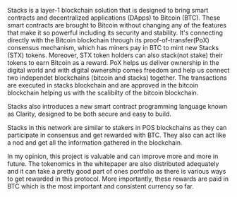   Stacks is a layer-1 blockchain solution that is designed to bring smart contracts and decentralized applications (DApps) to Bitcoin (BTC). These smart contracts are
brought to Bitcoin without changing any of the features that make it so powerful including its security and stability. It's connecting directly with the Bitcoin blockchain through its proof-of-transfer(PoX) consensus mechanism, which has miners pay in BTC to mint new Stacks (STX) tokens. Moreover, STX token holders can also stack(not stake) their tokens to earn Bitcoin as a reward. PoX helps us deliver ownership in the digital world and with digital ownership comes freedom and help us connect two independet blockchains (bitcoin and stacks) together. The transactions are executed in stacks blockchain and are approved in the bitcoin blockchain helping us with the scalibilty of the bitcoin blockchain.

 Stacks also introduces a new smart contract programming language known as Clarity, designed to be both secure and easy to build.

  Stacks in this network are similar to stakers in POS blockchains as they can participate in consensus and get rewarded with BTC. They also can act like a nod and get 
all the information gathered in the blockchain.

  In my opinion, this project is valuable and can improve more and more in future. The tokenomics in the whitepaper are also distributed adequately and it can take 
a pretty good part of ones portfolio as there is various ways to get rewarded in this protocol. More importantly, these rewards are paid in BTC which is the most 
important and consistent currency so far.

